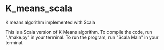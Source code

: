 # K_means_scala
K means algorithm implemented with Scala 

This is a Scala version of K-Means algorithm. To compile the code, run "./make.py" in your terminal. To run the program, run "Scala Main" in your terminal. 

